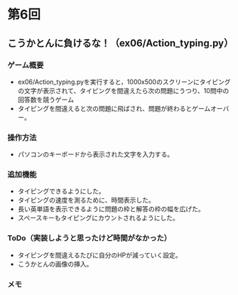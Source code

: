# 第6回
## こうかとんに負けるな！（ex06/Action_typing.py）
### ゲーム概要
- ex06/Action_typing.pyを実行すると，1000x500のスクリーンにタイピングの文字が表示されて、タイピングを間違えたら次の問題にうつり、10問中の回答数を競うゲーム
- タイピングを間違えると次の問題に飛ばされ、問題が終わるとゲームオーバー。
### 操作方法
- パソコンのキーボードから表示された文字を入力する。
### 追加機能
- タイピングできるようにした。
- タイピングの速度を測るために、時間表示した。
- 長い英単語を表示できるように問題の枠と解答の枠の幅を広げた。
- スペースキーもタイピングにカウントされるようにした。
### ToDo（実装しようと思ったけど時間がなかった）
- タイピングを間違えるたびに自分のHPが減っていく設定。
- こうかとんの画像の挿入。
### メモ